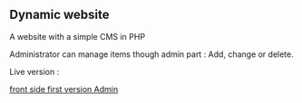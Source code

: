 <h2>Dynamic website </h2>
A website with a simple CMS in PHP

Administrator can manage items though admin part : Add, change or delete.


Live version :

<a href="http://declics.eu/clem/">front side first version </a>
<a href="http://declics.eu/clem/admin/ajout.php">Admin</a>
